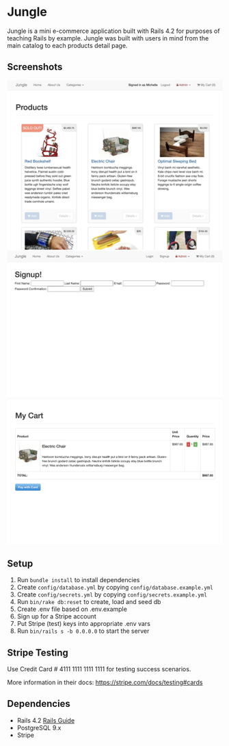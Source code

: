 # Jungle

Jungle is a mini e-commerce application built with Rails 4.2 for purposes of teaching Rails by example. Jungle was built with users in mind from the main catalog to each products detail page. 

## Screenshots 
!["Homepage"](https://github.com/emtrann/jungle-rails/blob/master/docs/main-page.png?raw=true)
!["Sign up"](https://github.com/emtrann/jungle-rails/blob/master/docs/sign-up.png?raw=true)
!["Checkout"](https://github.com/emtrann/jungle-rails/blob/master/docs/checkout-page.png?raw=true)

## Setup

1. Run `bundle install` to install dependencies
2. Create `config/database.yml` by copying `config/database.example.yml`
3. Create `config/secrets.yml` by copying `config/secrets.example.yml`
4. Run `bin/rake db:reset` to create, load and seed db
5. Create .env file based on .env.example
6. Sign up for a Stripe account
7. Put Stripe (test) keys into appropriate .env vars
8. Run `bin/rails s -b 0.0.0.0` to start the server

## Stripe Testing

Use Credit Card # 4111 1111 1111 1111 for testing success scenarios.

More information in their docs: <https://stripe.com/docs/testing#cards>

## Dependencies

* Rails 4.2 [Rails Guide](http://guides.rubyonrails.org/v4.2/)
* PostgreSQL 9.x
* Stripe
